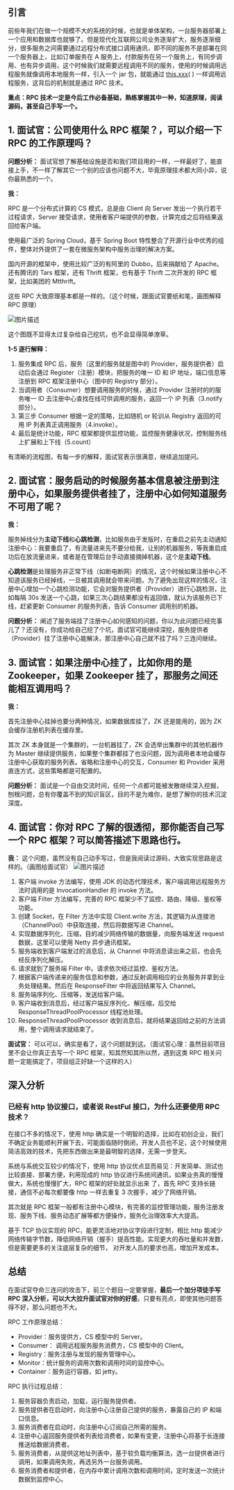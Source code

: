 ## 引言

前些年我们在做一个规模不大的系统的时候，也就是单体架构，一台服务器部署上一个应用和数据库也就够了。但是现代化互联网公司业务逐渐扩大，服务逐渐细分，很多服务之间需要通过远程分布式接口调用通讯，即不同的服务不是部署在同一个服务器上，比如订单服务在 A 服务上，付款服务在另一个服务上，有同步调用、也有异步调用，这个时候我们就需要远程调用不同的服务，使用的时候调用远程服务就像调用本地服务一样，引入一个 jar 包，就能通过 [this.xxx](http://this.xxx/)( ) 一样调用远程服务，这背后的机制就是通过 RPC 技术。

**重点：RPC 技术一定是今后工作必备基础，熟练掌握其中一种，知道原理，阅读源码，甚至自己手写一个。**



##  

## 1. 面试官：公司使用什么 RPC 框架？，可以介绍一下 RPC 的工作原理吗？

**问题分析：** 面试官想了解基础设施是否和我们项目用的一样，一样最好了，能直接上手，不一样了解其它一个别的应该也问题不大，毕竟原理技术都大同小异，说你最熟悉的一个。

**我：**

RPC 是一个分布式计算的 CS 模式，总是由 Client 向 Server 发出一个执行若干过程请求，Server 接受请求，使用者客户端提供的参数，计算完成之后将结果返回给客户端。

使用最广泛的 Spring Cloud，基于 Spring Boot 特性整合了开源行业中优秀的组件，整体对外提供了一套在微服务架构中服务治理的解决方案。

国内开源的框架中，使用比较广泛的有阿里的 Dubbo，后来捐献给了 Apache。还有腾讯的 Tars 框架，还有 Thrift 框架，也有基于 Thrift 二次开发的 RPC 框架，比如美团的 Mtthrift。

这些 RPC 大致原理基本都是一样的。（这个时候，跟面试官要纸和笔，画图解释 RPC 原理）

![图片描述](aHR0cHM6Ly9pbWcubXVrZXdhbmcuY29tLzVlMTI5ODA0MDAwMThjZDMxNTk2MDkxNi5wbmc)

 

这个图既不显得太过复杂给自己挖坑，也不会显得简单潦草。

**1-5 逐行解释：**

1. 服务集成 RPC 后，服务（这里的服务就是图中的 Provider，服务提供者）启动后会通过 Register（注册）模块，把服务的唯一 ID 和 IP 地址，端口信息等注册到 RPC 框架注册中心（图中的 Registry 部分）。
2. 当调用者（Consumer）想要调用服务的时候，通过 Provider 注册时的的服务唯一 ID 去注册中心查找在线可供调用的服务，返回一个 IP 列表（3.notify 部分）。
3. 第三步 Consumer 根据一定的策略，比如随机 or 轮训从 Registry 返回的可用 IP 列表真正调用服务（4.invoke）。
4. 最后是统计功能，RPC 框架都提供监控功能，监控服务健康状况，控制服务线上扩展和上下线（5.count）

有清晰的流程图，有每一步的解释，面试官表示很满意，继续追加提问。



##  

## 2. 面试官：服务启动的时候服务基本信息被注册到注册中心，如果服务提供者挂了，注册中心如何知道服务不可用了呢？

**我：**

服务掉线分为**主动下线**和**心跳检测**，比如服务由于发版时，在重启之前先主动通知注册中心：我要重启了，有流量进来先不要分给我，让别的机器服务，等我重启成功后在放流量进来，或者是在管理后台手动直接摘掉机器，这个是**主动下线**。

**心跳检测**是处理服务非正常下线（如断电断网）的情况，这个时候如果注册中心不知道该服务已经掉线，一旦被其调用就会带来问题。为了避免出现这样的情况，注册中心增加一个心跳检测功能，它会对服务提供者（Provider）进行心跳检测，比如每隔 30s 发送一个心跳，如果三次心跳结果都没有返回值，就认为该服务已下线，赶紧更新 Consumer 的服务列表，告诉 Consumer 调用别的机器。

**问题分析：** 阐述了服务端挂了注册中心如何感知的问题，你以为此问题已经完事儿了？还没有，你成功给自己挖了个坑，面试官可能继续深挖，服务提供者（Provider）挂了注册中心能解决，那注册中心自己就不挂了吗？三连问继续。



##  

## 3. 面试官：如果注册中心挂了，比如你用的是 Zookeeper，如果 Zookeeper 挂了，那服务之间还能相互调用吗？

**我：**

首先注册中心挂掉也要分两种情况，如果数据库挂了，ZK 还是能用的，因为 ZK 会缓存注册机列表在缓存里。

其次 ZK 本身就是一个集群的，一台机器挂了，ZK 会选举出集群中的其他机器作为 Master 继续提供服务，如果整个集群都挂了也没问题，因为调用者本地会缓存注册中心获取的服务列表。省略和注册中心的交互，Consumer 和 Provider 采用直连方式，这些策略都是可配置的。

**问题分析：** 面试是一个自由交流时间，任何一个点都可能被发散继续深入挖掘，刨根问题，总有你覆盖不到的知识盲区，目的不是为难你，是想了解你的技术沉淀深度。



##  

## 4. 面试官：你对 RPC 了解的很透彻，那你能否自己写一个 RPC 框架？可以简答描述下思路也行。

**我：** 这个问题，虽然没有自己动手写过，但是我阅读过源码，大致实现思路是这样的。（画图给面试官）
![图片描述](aHR0cHM6Ly9pbWcubXVrZXdhbmcuY29tLzVlMTI5N2E5MDAwMTNiNjIwOTc2MTEwMi5wbmc)

1. 客户端 invoke 方法编写，使用 JDK 的动态代理技术，客户端调用远程服务方法时调用的是 InvocationHandler 的 invoke 方法。
2. 客户端 Filter 方法编写，完善的 RPC 框架少不了监控、路由、降级、鉴权等功能。
3. 创建 Socket，在 Filter 方法中实现 Client.write 方法，其逻辑为从连接池（ChannelPool）中获取连接，然后将数据写进 Channel。
4. 实现数据序列化、压缩，目的减少网络传输的数据量，向服务端发送 request 数据，这里可以使用 Netty 异步通讯框架。
5. 服务端收到客户端发过的消息后，从 Channel 中将消息读出来之前，也会先经反序列化解压。
6. 请求就到了服务端 Filter 中。请求依次经过监控、鉴权方法。
7. 根据客户端传递来的服务信息和参数，通过反射调用相应的业务服务并拿到业务处理结果。然后在 ResponseFilter 中将返回结果写入 Channel。
8. 服务端序列化、压缩等，发送给客户端。
9. 客户端收到消息后，经过客户端反序列化、解压缩，后交给 ResponseThreadPoolProcessor 线程池处理。
10. ResponseThreadPoolProcessor 收到消息后，就将结果返回给之前的方法调用，整个调用请求就结束了。

**面试官：** 可以可以，确实是看了，这个问题就到这。（面试官心理：虽然目前项目里不会让你真正去写一个 RPC 框架，知其然知其所以然，遇到这类 RPC 相关问题一定能搞定了，项目组正好缺一个这样的人）



##  

## 深入分析



### 已经有 http 协议接口，或者说 RestFul 接口，为什么还要使用 RPC 技术？

在接⼝不多的情况下，使用 http 确实是一个明智的选择，比如在初创企业，我们不确定业务能顺利开展下去，可能面临随时倒闭，开发人员也不足，这个时候使用简洁高效的技术，先把东西做出来是最明智的选择，无需一步登天。

系统与系统交互较少的情况下，使用 http 协议优点显而易见：开发简单、测试也比较直接、部署方便，利用现成的 http 协议进行系统间通讯，如果业务真的慢慢做大，系统也慢慢扩大，RPC 框架的好处就显示出来 了，⾸先 RPC 支持长链接，通信不必每次都要像 http 一样去重复 3 次握⼿，减少了网络开销。

其次就是 RPC 框架一般都有注册中心模块，有完善的监控管理功能，服务注册发现、服务下线、服务动态扩展等都方便操作，服务化治理效率大大提高。

基于 TCP 协议实现的 RPC，能更灵活地对协议字段进行定制，相比 http 能减少网络传输字节数，降低网络开销（握手）提高性能。实现更大的吞吐量和并发数，但是需要更多的关注底层复杂的细节， 对开发人员的要求也高，增加开发成本。



##  

## 总结

在面试官夺命三连问的攻击下，前三个题目一定要掌握，**最后一个加分项徒手写 RPC 深入分析，可以大大拉升面试官对你的好感**，只要有亮点，即使其他问题答得不好，那么问题也不大。

RPC 工作原理总结：

- Provider：服务提供方，CS 模型中的 Server。
- Consumer： 调用远程服务服务消费方，CS 模型中的 Client。
- Registry：服务注册与发现的服务管理中心。
- Monitor：统计服务的调用次数和调用时间的监控中心。
- Container：服务运行容器，如 jetty。

RPC 执行过程总结：

1. 服务容器负责启动，加载，运行服务提供者。
2. 服务提供者在启动时，向注册中心注册自己提供的服务，暴露自己的 IP 和端口信息。
3. 服务消费者在启动时，向注册中心订阅自己所需的服务。
4. 注册中心返回服务提供者列表给消费者，如果有变更，注册中心将基于长连接推送给数据消费者。
5. 服务消费者，从提供这地址列表中，基于软负载均衡算法，选一台提供者进行调用，如果调用失败，再选另外一台服务调用。
6. 服务消费者和提供者，在内存中累计调用次数和调用时间，定时发送一次统计数据到监控中心。

